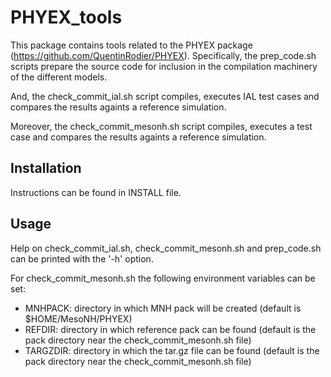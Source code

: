 # PHYEX_tools

This package contains tools related to the PHYEX package (https://github.com/QuentinRodier/PHYEX).
Specifically, the prep_code.sh scripts prepare the source code for inclusion in the compilation machinery
of the different models.

And, the check_commit_ial.sh script compiles, executes IAL test cases and compares the results againts a reference simulation.

Moreover, the check_commit_mesonh.sh script compiles, executes a test case and compares the results againts a reference simulation.

## Installation

Instructions can be found in INSTALL file.

## Usage

Help on check_commit_ial.sh, check_commit_mesonh.sh and prep_code.sh can be printed with the '-h' option.

For check_commit_mesonh.sh the following environment variables can be set:
* MNHPACK: directory in which MNH pack will be created (default is $HOME/MesoNH/PHYEX)
* REFDIR: directory in which reference pack can be found (default is the pack directory near the check_commit_mesonh.sh file)
* TARGZDIR: directory in which the tar.gz file can be found (default is the pack directory near the check_commit_mesonh.sh file)
